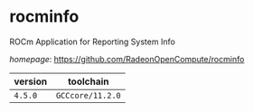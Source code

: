# rocminfo

ROCm Application for Reporting System Info

*homepage*: <https://github.com/RadeonOpenCompute/rocminfo>

version | toolchain
--------|----------
``4.5.0`` | ``GCCcore/11.2.0``

